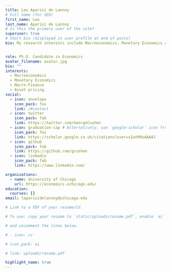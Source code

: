 ```yaml
---
title: Leo Aparisi de Lannoy
# Full name (for SEO)
first_name: Leo
last_name: Aparisi de Lannoy
# Is this the primary user of the site?
superuser: true
# Short bio (displayed in user profile at end of posts)
bio: My research interests include Macroeconomics, Monetary Economics and Macro-Finance.


role: Ph.D. Candidate in Economics
avatar_filename: avatar.jpg
bio: ""
interests:
  - Macroeconomics
  - Monetary Economics
  - Macro-Finance
  - Asset pricing.
social:
  - icon: envelope
    icon_pack: fas
    link: /#contact
  - icon: twitter
    icon_pack: fab
    link: https://twitter.com/GeorgeCushen
  - icon: graduation-cap # Alternatively, use `google-scholar` icon from `ai` icon pack
    icon_pack: fas
    link: https://scholar.google.co.uk/citations?user=sIwtMXoAAAAJ
  - icon: github
    icon_pack: fab
    link: https://github.com/gcushen
  - icon: linkedin
    icon_pack: fab
    link: https://www.linkedin.com/

organizations:
  - name: University of Chicago
    url: https://economics.uchicago.edu/
education:
  courses: []
email: laparisidelannoy@uchicago.edu

# Link to a PDF of your resume/CV.

# To use: copy your resume to `static/uploads/resume.pdf`, enable `ai` icons in `params.yaml`,

# and uncomment the lines below.

# - icon: cv

# icon_pack: ai

# link: uploads/resume.pdf

highlight_name: true
---
```

